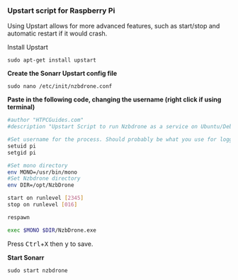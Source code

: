 ### Upstart script for Raspberry Pi
Using Upstart allows for more advanced features, such as start/stop and automatic restart if it would crash.

Install Upstart

    sudo apt-get install upstart

**Create the Sonarr Upstart config file**
       
    sudo nano /etc/init/nzbdrone.conf

**Paste in the following code, changing the username (right click if using terminal)**
```bash
#author "HTPCGuides.com"
#description "Upstart Script to run Nzbdrone as a service on Ubuntu/Debian

#Set username for the process. Should probably be what you use for logging in
setuid pi
setgid pi

#Set mono directory
env MONO=/usr/bin/mono
#Set Nzbdrone directory
env DIR=/opt/NzbDrone

start on runlevel [2345]
stop on runlevel [016]

respawn

exec $MONO $DIR/NzbDrone.exe

```

Press <kbd>Ctrl</kbd>+<kbd>X</kbd> then <kbd>y</kbd> to save.

**Start Sonarr**

	sudo start nzbdrone

